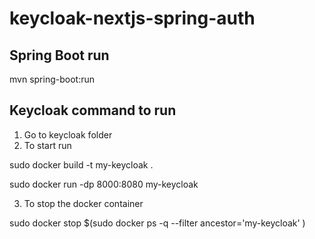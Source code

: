 # keycloak-nextjs-spring-auth

## Spring Boot run
mvn spring-boot:run

## Keycloak command to run
1. Go to keycloak folder
2. To start run

sudo docker build -t my-keycloak .
 
sudo docker run -dp 8000:8080 my-keycloak

3. To stop the docker container

sudo docker stop $(sudo docker ps -q --filter ancestor='my-keycloak' )
